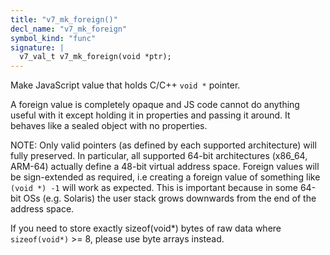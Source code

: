 ```yaml
---
title: "v7_mk_foreign()"
decl_name: "v7_mk_foreign"
symbol_kind: "func"
signature: |
  v7_val_t v7_mk_foreign(void *ptr);
---
```


Make JavaScript value that holds C/C++ `void *` pointer.

A foreign value is completely opaque and JS code cannot do anything useful
with it except holding it in properties and passing it around.
It behaves like a sealed object with no properties.

NOTE:
Only valid pointers (as defined by each supported architecture) will fully
preserved. In particular, all supported 64-bit architectures (x86_64, ARM-64)
actually define a 48-bit virtual address space.
Foreign values will be sign-extended as required, i.e creating a foreign
value of something like `(void *) -1` will work as expected. This is
important because in some 64-bit OSs (e.g. Solaris) the user stack grows
downwards from the end of the address space.

If you need to store exactly sizeof(void*) bytes of raw data where
`sizeof(void*)` >= 8, please use byte arrays instead. 

